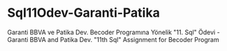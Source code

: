 # Sql11Odev-Garanti-Patika
Garanti BBVA ve Patika Dev. Becoder Programına Yönelik "11. Sql" Ödevi - Garanti BBVA and Patika Dev. "11th Sql" Assignment for Becoder Program
